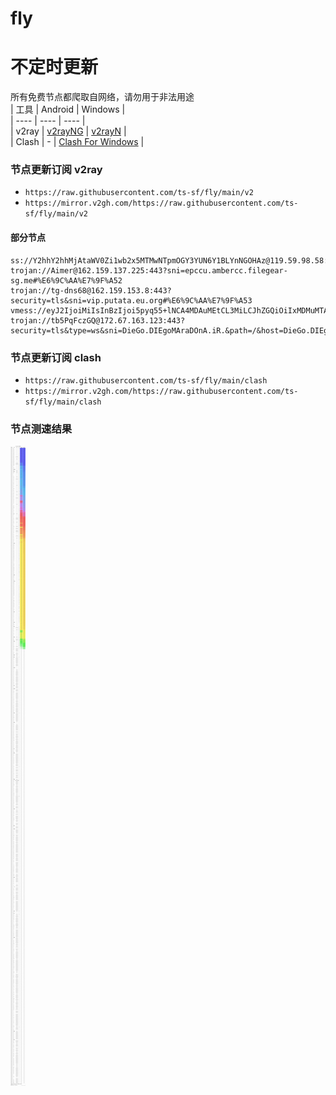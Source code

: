 # fly
# 不定时更新
所有免费节点都爬取自网络，请勿用于非法用途  
|  工具  | Android  | Windows  |  
|  ----  | ----   | ----  |  
| v2ray  | [v2rayNG](https://github.com/2dust/v2rayNG/releases) | [v2rayN](https://github.com/2dust/v2rayN/releases) |  
| Clash  | - | [Clash For Windows](https://github.com/2dust/clashN/releases) | 
  
### 节点更新订阅  v2ray
- `https://raw.githubusercontent.com/ts-sf/fly/main/v2`  
- `https://mirror.v2gh.com/https://raw.githubusercontent.com/ts-sf/fly/main/v2`  

#### 部分节点  
``` 
ss://Y2hhY2hhMjAtaWV0Zi1wb2x5MTMwNTpmOGY3YUN6Y1BLYnNGOHAz@119.59.98.58:990#%E6%9C%AA%E7%9F%A5%20432.3KB%2Fs
trojan://Aimer@162.159.137.225:443?sni=epccu.ambercc.filegear-sg.me#%E6%9C%AA%E7%9F%A52
trojan://tg-dns68@162.159.153.8:443?security=tls&sni=vip.putata.eu.org#%E6%9C%AA%E7%9F%A53
vmess://eyJ2IjoiMiIsInBzIjoi5pyq55+lNCA4MDAuMEtCL3MiLCJhZGQiOiIxMDMuMTA2LjIyOS4xMzIiLCJwb3J0IjoiMzgyMzMiLCJpZCI6IjUzN2ExOTljLWMxZjEtNGI2Yi1hN2RkLWNkMDBlYjFiYWJmYyIsImFpZCI6IjAiLCJzY3kiOiJhdXRvIiwibmV0IjoidGNwIiwidHlwZSI6Im5vbmUiLCJob3N0IjoiIiwicGF0aCI6IiIsInRscyI6IiIsInNuaSI6IiIsInRlc3RfbmFtZSI6IjQifQ==
trojan://tb5PqFczGQ@172.67.163.123:443?security=tls&type=ws&sni=DieGo.DIEgoMAraDOnA.iR.&path=/&host=DieGo.DIEgoMAraDOnA.iR.#%E6%9C%AA%E7%9F%A55
```
### 节点更新订阅  clash
- `https://raw.githubusercontent.com/ts-sf/fly/main/clash`  
- `https://mirror.v2gh.com/https://raw.githubusercontent.com/ts-sf/fly/main/clash`  

### 节点测速结果
![image](traffic.png)
